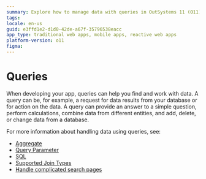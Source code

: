 ```yaml
---
summary: Explore how to manage data with queries in OutSystems 11 (O11), covering data retrieval, manipulation, and complex searches.
tags: 
locale: en-us
guid: e3ffd1e2-d1d0-42de-a67f-35796538eacc
app_type: traditional web apps, mobile apps, reactive web apps
platform-version: o11
figma:
---
```


# Queries

When developing your app, queries can help you find and work with data. A query can be, for example, a request for data results from your database or for action on the data. A query can provide an answer to a simple question, perform calculations, combine data from different entities, and add, delete, or change data from a database.

For more information about handling data using queries, see:

* [Aggregate](../../../lang/auto/class-aggregate.md)
* [Query Parameter](../../../lang/auto/class-query-parameter.md)
* [SQL](../../../lang/auto/class-sql.md)
* [Supported Join Types](supported-join-types.md)
* [Handle complicated search pages](handle-complicated-search-pages.md)
